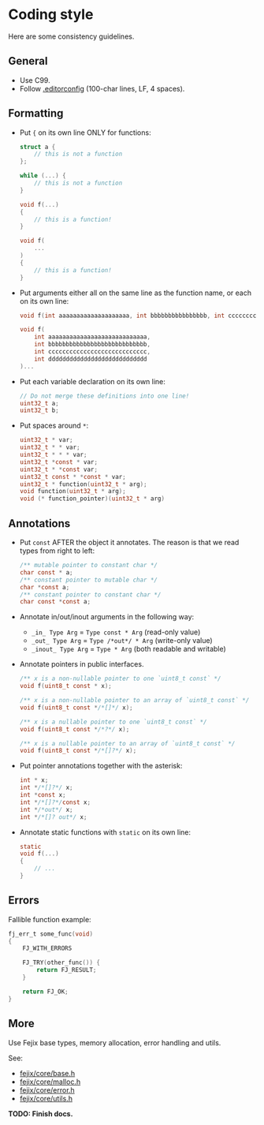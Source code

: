 # Coding style

Here are some consistency guidelines.

## General

* Use C99.
* Follow [.editorconfig](../../.editorconfig) (100-char lines, LF, 4 spaces).

## Formatting

* Put `{` on its own line ONLY for functions:

    ```c
    struct a {
        // this is not a function
    };

    while (...) {
        // this is not a function
    }

    void f(...)
    {
        // this is a function!
    }

    void f(
        ...
    )
    {
        // this is a function!
    }
    ```

* Put arguments either all on the same line as the function name, or each on its own line:
    ```c
    void f(int aaaaaaaaaaaaaaaaaaaa, int bbbbbbbbbbbbbbbb, int cccccccccccccccccccc)...

    void f(
        int aaaaaaaaaaaaaaaaaaaaaaaaaaaa,
        int bbbbbbbbbbbbbbbbbbbbbbbbbbbb,
        int cccccccccccccccccccccccccccc,
        int dddddddddddddddddddddddddddd
    )...
    ```

* Put each variable declaration on its own line:

    ```c
    // Do not merge these definitions into one line!
    uint32_t a;
    uint32_t b;
    ```

* Put spaces around `*`:
    ```c
    uint32_t * var;
    uint32_t * * var;
    uint32_t * * * var;
    uint32_t *const * var;
    uint32_t * *const var;
    uint32_t const * *const * var;
    uint32_t * function(uint32_t * arg);
    void function(uint32_t * arg);
    void (* function_pointer)(uint32_t * arg)
    ```

## Annotations

* Put `const` AFTER the object it annotates. The reason is that we read types
    from right to left:

    ```c
    /** mutable pointer to constant char */
    char const * a;
    /** constant pointer to mutable char */
    char *const a;
    /** constant pointer to constant char */
    char const *const a;
    ```

* Annotate in/out/inout arguments in the following way:
    - `_in_ Type Arg` = `Type const * Arg` (read-only value)
    - `_out_ Type Arg` = `Type /*out*/ * Arg` (write-only value)
    - `_inout_ Type Arg` = `Type * Arg` (both readable and writable)

* Annotate pointers in public interfaces.

    ```c
    /** x is a non-nullable pointer to one `uint8_t const` */
    void f(uint8_t const * x);

    /** x is a non-nullable pointer to an array of `uint8_t const` */
    void f(uint8_t const */*[]*/ x);

    /** x is a nullable pointer to one `uint8_t const` */
    void f(uint8_t const */*?*/ x);

    /** x is a nullable pointer to an array of `uint8_t const` */
    void f(uint8_t const */*[]?*/ x);
    ```

* Put pointer annotations together with the asterisk:

    ```c
    int * x;
    int */*[]?*/ x;
    int *const x;
    int */*[]?*/const x;
    int */*out*/ x;
    int */*[]? out*/ x;
    ```

* Annotate static functions with `static` on its own line:
    ```c
    static
    void f(...)
    {
        // ...
    }
    ```

## Errors

Fallible function example:

```c
fj_err_t some_func(void)
{
    FJ_WITH_ERRORS

    FJ_TRY(other_func()) {
        return FJ_RESULT;
    }

    return FJ_OK;
}
```

## More

Use Fejix base types, memory allocation, error handling and utils.

See:
* [fejix/core/base.h](../../include/fejix/core/base.h)
* [fejix/core/malloc.h](../../include/fejix/core/malloc.h)
* [fejix/core/error.h](../../include/fejix/core/error.h)
* [fejix/core/utils.h](../../include/fejix/core/utils.h)

**TODO: Finish docs.**
